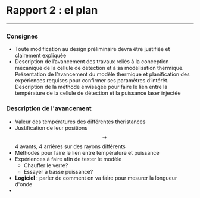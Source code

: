# Rapport 2 : el plan

----



### Consignes

- Toute modification au design préliminaire devra être justifiée et clairement expliquée
- Description de l’avancement des travaux reliés à la conception mécanique de la cellule de
  détection et à sa modélisation thermique. Présentation de l’avancement du modèle thermique
  et planification des expériences requises pour confirmer ses paramètres d’intérêt. Description
  de la méthode envisagée pour faire le lien entre la température de la cellule de détection et la
  puissance laser injectée



### Description de l'avancement

- Valeur des températures des différentes theristances
- Justification de leur positions $$\rightarrow$$ 4 avants, 4 arrières sur des rayons différents
- Méthodes pour faire le lien entre température et puissance
- Expériences à faire afin de tester le modèle
  - Chauffer le verre?
  - Essayer à basse puissance?
- **Logiciel** : parler de comment on va faire pour mesurer la longueur d'onde
- 